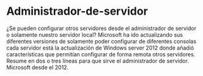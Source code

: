 # Administrador-de-servidor

¿Se pueden configurar otros servidores desde el administrador de servidor o solamente nuestro servidor local?
Microsoft ha ido actualizando sus diferentes versiones de solamente poder configurar de diferentes consolas cada servidor está la actualización de Windows server 2012 donde añadió características que permitían configurar de forma remota otros servidores.
Resume en dos o tres líneas para que sirve el administrador de servidor.
Microsoft desde el 2012.
